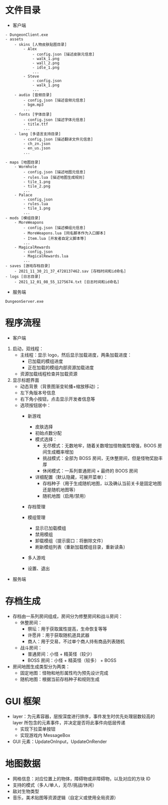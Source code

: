 # 文件目录

+ 客户端

```
- DungeonClient.exe
- assets
    - skins [人物皮肤贴图目录]
        - Alex
            - config.json [描述皮肤元信息]
            - walk_1.png
            - wall_2.png
            - idle_1.png
            ...
        - Steve
            - config.json
            - walk_1.png
            ...
    - audio [音频目录]
        - config.json [描述音频元信息]
        - bgm.mp3
        ...
    - fonts [字体目录]
        - config.json [描述字体元信息]
        - title.ttf
        ...
    - lang [多语言支持目录]
        - config.json [描述翻译文件元信息]
        - ch_zn.json
        - en_us.json
        ...

- maps [地图目录]
    - Wormhole
        - config.json [描述地图元信息]
        - rules.lua [描述地图生成规则]
        - tile_1.png
        - tile_2.png
        ...
    - Palace
        - config.json
        - rules.lua
        - tile_1.png
        ...
- mods [模组目录]
    - MoreWeapons
        - config.json [描述模组元信息]
        - MoreWeapons.lua [同名脚本作为入口脚本]
        - Item.lua [开发者自定义脚本等]
        ...
    - MagicalRewards
        - config.json
        - MagicalRewards.lua
        ...
- saves [游戏存档目录]
    - 2021_11_30_21_37_4728137462.sav [存档时间和id命名]
- logs [日志目录]
    - 2021_12_01_08_55_1275674.txt [日志时间和id命名]
```

+ 服务端

```
DungeonServer.exe
```

# 程序流程

+ 客户端

1. 启动，双线程：
    + 主线程：显示 logo，然后显示加载进度，两条加载进度：
        - 已加载的模组进度
        - 正在加载的模组内部资源加载进度
    + 资源加载线程检查并加载资源
2. 显示标题界面
    + 动态背景（背景图渐变轮播+缩放移动）；
    + 左下角版本号信息
    + 右下角小按钮，点击显示开发者信息等
    + 选项按钮居中：
        - 新游戏
            * 皮肤选择
            * 初始点数分配
            * 模式选择：
                + 无尽模式：无数地牢，随着关数增加怪物属性增强，BOOS 房间生成概率增加
                + 挑战模式：全部为 BOSS 房间，无休整房间，但是怪物奖励丰厚
                + 休闲模式：一系列普通房间 + 最终的 BOOS 房间
            * 详细配置（默认隐藏，可展开菜单）：
                + 存档种子（用于生成随机地图，以及确认当前关卡是固定地图还是随机地图等）
                + 随机地图（启用/禁用）

        - 存档管理
        - 模组管理
            * 显示已加载模组
            * 禁用模组
            * 卸载模组（提示窗口：将删除文件）
            * 刷新模组列表（重新加载模组目录，重新读条）
        - 多人游戏
        - 设置、退出

+ 服务端

# 存档生成

+ 存档由一系列房间组成，房间分为修整房间和战斗房间：
    - 休整房间：
        * 祭坛：用于获取属性提高，生命恢复等等
        * 许愿井：用于获取随机道具武器
        * 商人：用于交易，不过单个商人持有商品列表随机
    - 战斗房间：
        * 普通房间：小怪 + 精英怪（较少）
        * BOSS 房间：小怪 + 精英怪（较多） + BOSS
+ 房间地图生成类型分为两类：
    - 固定地图：怪物和地形属性均为预先设计完成
    - 随机地图：根据当前存档种子和规则生成

# GUI 框架

+ layer：为元素容器，层按深度进行排序，事件发生时优先处理层数较高的 layer 所包含的元素事件，并决定是否将此事件向低层传递
    - 实现下拉菜单按钮
    - 实现游戏内 MessageBox
+ GUI 元素：UpdateOnInput，UpdateOnRender

# 地图数据

+ 网格信息：对应位置上的物体，障碍物或非障碍物，以及对应的方块 ID
+ 支持的模式（多人/单人，无尽/挑战/休闲）
+ 敌对生物类型
+ 音乐，美术贴图等资源逻辑（自定义或使用全局资源）